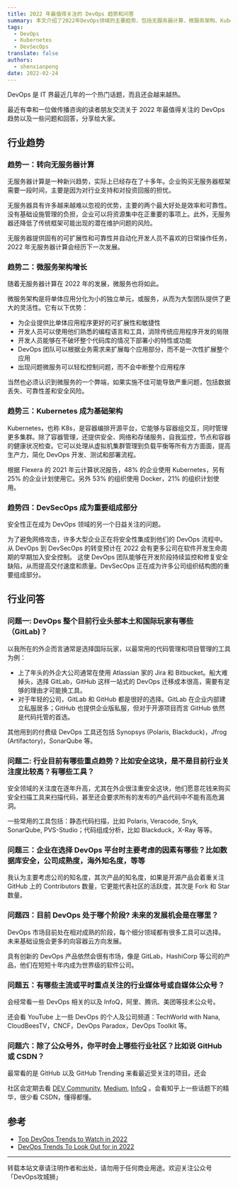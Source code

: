```yaml
---
title: 2022 年最值得关注的 DevOps 趋势和问答
summary: 本文介绍了2022年DevOps领域的主要趋势，包括无服务器计算、微服务架构、Kubernetes的普及以及DevSecOps的兴起，并回答了一些关于DevOps行业的问题。
tags:
  - DevOps
  - Kubernetes
  - DevSecOps
translate: false
authors:
  - shenxianpeng
date: 2022-02-24
---
```


DevOps 是 IT 界最近几年的一个热门话题，而且还会越来越热。

最近有幸和一位做传播咨询的读者朋友交流关于 2022 年最值得关注的 DevOps 趋势以及一些问题和回答，分享给大家。

## 行业趋势

### 趋势一：转向无服务器计算

无服务器计算是一种新兴趋势，实际上已经存在了十多年。企业购买无服务器框架需要一段时间，主要是因为对行业支持和对投资回报的担忧。

无服务器具有许多越来越难以忽视的优势，主要的两个最大好处是效率和可靠性。没有基础设施管理的负担，企业可以将资源集中在正重要的事项上。此外，无服务器还降低了传统框架可能出现的潜在维护问题的风险。

无服务器提供固有的可扩展性和可靠性并自动化开发人员不喜欢的日常操作任务，2022 年无服务器计算会经历下一次发展。

### 趋势二：微服务架构增长

随着无服务器计算在 2022 年的发展，微服务也将如此。

微服务架构是将单体应用分化为小的独立单元，或服务，从而为大型团队提供了更大的灵活性。它有以下优势：

* 为企业提供比单体应用程序更好的可扩展性和敏捷性
* 开发人员可以使用他们熟悉的编程语言和工具，消除传统应用程序开发的局限
* 开发人员能够在不破坏整个代码库的情况下部署小的特性或功能
* DevOps 团队可以根据业务需求来扩展每个应用部分，而不是一次性扩展整个应用
* 出现问题微服务可以轻松控制问题，而不会中断整个应用程序

当然也必须认识到微服务的一个弊端，如果实施不佳可能导致严重问题，包括数据丢失、可靠性差和安全风险。

### 趋势三：Kubernetes 成为基础架构



Kubernetes，也称 K8s，是容器编排开源平台，它能够与容器组交互，同时管理更多集群。除了容器管理，还提供安全、网络和存储服务，自我监控，节点和容器的健康状况检查。它可以处理从虚拟机集群管理到负载平衡等所有方方面面，提高生产力，简化 DevOps 开发、测试和部署流程。

根据 Flexera 的 2021 年云计算状况报告，48% 的企业使用 Kubernetes，另有 25% 的企业计划使用它。另外 53% 的组织使用 Docker，21% 的组织计划使用。

### 趋势四：DevSecOps 成为重要组成部分

安全性正在成为 DevOps 领域的另一个日益关注的问题。

为了避免网络攻击，许多大型企业正在将安全性集成到他们的 DevOps 流程中。从 DevOps 到 DevSecOps 的转变预计在 2022 会有更多公司在软件开发生命周期的早期加入安全控制。
这使 DevOps 团队能够在开发阶段持续监控和修复安全缺陷，从而提高交付速度和质量。DevSecOps 正在成为许多公司组织结构图的重要组成部分。

## 行业问答



### 问题一: DevOps 整个目前行业头部本土和国际玩家有哪些（GitLab)？

以我所在的外企而言通常是选择国际玩家，以最常用的代码管理和项目管理的工具为例：

* 上了年头的外企大公司通常在使用 Atlassian 家的 Jira 和 Bitbucket。船大难掉头，选择 GitLab，GitHub 这样一站式的 DevOps 迁移成本很高，需要有足够的理由才可能换工具。
* 对于年轻的公司，GitLab 和 GitHub 都是很好的选择。GitLab 在企业内部建立私服居多；GitHub 也提供企业版私服，但对于开源项目而言 GitHub 依然是代码托管的首选。

其他用到的付费级 DevOps 工具还包括 Synopsys (Polaris, Blackduck)，Jfrog (Artifactory)，SonarQube 等。

### 问题二: 行业目前有哪些重点趋势？比如安全这块，是不是目前行业关注度比较高？有哪些工具？

安全领域的关注度在逐年升高，尤其在外企很注重安全这块，他们愿意花钱来购买安全扫描工具来扫描代码，甚至还会要求所有的发布的产品代码中不能有高危漏洞。

一些常用的工具包括：静态代码扫描，比如 Polaris, Veracode, Snyk, SonarQube, PVS-Studio；代码组成分析，比如 Blackduck，X-Ray 等等。

### 问题三：企业在选择 DevOps 平台时主要考虑的因素有哪些？比如数据库安全，公司成熟度，海外知名度，等等

我认为主要考虑公司的知名度，其次产品的知名度，如果是开源产品会着重关注 GitHub 上的 Contributors 数量，它更能代表社区的活跃度，其次是 Fork 和 Star 数量。

### 问题四：目前 DevOps 处于哪个阶段? 未来的发展机会是在哪里？

DevOps 市场目前处在相对成熟的阶段，每个细分领域都有很多工具可以选择。未来基础设施会更多的向容器云方向发展。

具有创新的 DevOps 产品依然会很有市场，像是 GitLab，HashiCorp 等公司的产品，他们在短短十年内成为世界级的软件公司。

### 问题五：有哪些主流或平时重点关注的行业媒体号或自媒体公众号？

会经常看一些 DevOps 相关的以及 InfoQ，阿里、腾讯、美团等技术公众号。

还会看 YouTube 上一些 DevOps 的个人及公司频道：TechWorld with Nana, CloudBeesTV，CNCF，DevOps Paradox，DevOps Toolkit 等。

### 问题六：除了公众号外，你平时会上哪些行业社区？比如说 GitHub 或 CSDN？

最常看的是 GitHub 以及 GitHub Trending 来看最近受关注的项目。还会

社区会定期去看 [DEV Community](https://dev.to/), [Medium](https://medium.com), [InfoQ](https://www.infoq.cn/) 。会看知乎上一些话题下的精华，很少看 CSDN，懂得都懂。

## 参考

* [Top DevOps Trends to Watch in 2022](https://www.itbusinessedge.com/development/devops-trends-2022/)
* [DevOps Trends To Look Out for in 2022](https://blog.qasource.com/devops-trends-to-look-out-for-in-2022)

---

转载本站文章请注明作者和出处，请勿用于任何商业用途。欢迎关注公众号「DevOps攻城狮」
